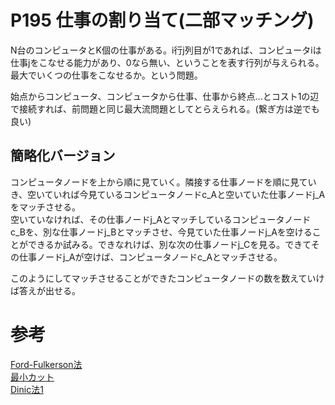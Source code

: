 # P195 仕事の割り当て(二部マッチング)
N台のコンピュータとK個の仕事がある。i行j列目が1であれば、コンピュータiは仕事jをこなせる能力があり、0なら無い、ということを表す行列が与えられる。最大でいくつの仕事をこなせるか。という問題。  
  
始点からコンピュータ、コンピュータから仕事、仕事から終点...とコスト1の辺で接続すれば、前問題と同じ最大流問題としてとらえられる。(繋ぎ方は逆でも良い)  

## 簡略化バージョン
コンピュータノードを上から順に見ていく。隣接する仕事ノードを順に見ていき、空いていれば今見ているコンピュータノードc_Aと空いていた仕事ノードj_Aをマッチさせる。  
空いていなければ、その仕事ノードj_Aとマッチしているコンピュータノードc_Bを、別な仕事ノードj_Bとマッチさせ、今見ていた仕事ノードj_Aを空けることができるか試みる。できなれけば、別な次の仕事ノードj_Cを見る。できてその仕事ノードj_Aが空けば、コンピュータノードc_Aとマッチさせる。  
  
このようにしてマッチさせることができたコンピュータノードの数を数えていけば答えが出せる。


#  参考
[Ford-Fulkerson法](http://even-eko.hatenablog.com/entry/2013/08/08/195120)  
[最小カット](http://even-eko.hatenablog.com/entry/2013/08/08/224430)  
[Dinic法1](http://topcoder.g.hatena.ne.jp/Mi_Sawa/20140311/1394730336)  


